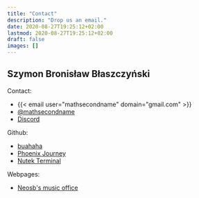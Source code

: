 ```yaml
---
title: "Contact"
description: "Drop us an email."
date: 2020-08-27T19:25:12+02:00
lastmod: 2020-08-27T19:25:12+02:00
draft: false
images: []
---
```


## Szymon Bronisław Błaszczyński

Contact:

* {{< email user="mathsecondname" domain="gmail.com" >}}
* [@mathsecondname](https://twitter.com/mathsecondname)
* [Discord](https://discord.gg/eXK56QPgTe)

Github:

* [buahaha](https://github.com/buahaha)
* [Phoenix Journey](https://github.com/phoenix-journey)
* [Nutek Terminal](https://github.com/nutek-terminal)

Webpages:

* [Neosb's music office](https://office.neosb.net)
